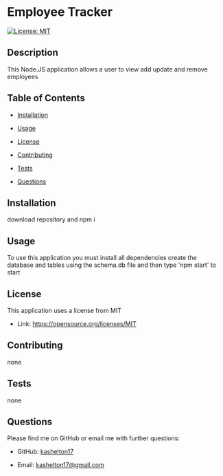 # Employee Tracker 
 [![License: MIT](https://img.shields.io/badge/License-MIT-yellow.svg)](https://opensource.org/licenses/MIT)

 
 ## Description 
 This Node.JS application allows a user to view add update and remove employees  

 
 ## Table of Contents 

 * [Installation](#installation) 

 * [Usage](#usage) 

 * [License](#license) 

 * [Contributing](#contributing) 

 * [Tests](#Tests) 

 * [Questions](#questions)

 
 ## Installation 
download repository and npm i 

 
 ## Usage 
 To use this application you must install all dependencies create the database and tables using the schema.db file and then type 'npm start' to start

 
 ## License 
 This application uses a license from MIT 
  
 * Link: https://opensource.org/licenses/MIT

 
 ## Contributing 
 none

 
 ## Tests 
 none

 
 ## Questions 
 Please find me on GitHub or email me with further questions:

 * GitHub: [kashelton17](https://github.com/kashelton17)

 * Email: kashelton17@gmail.com 
